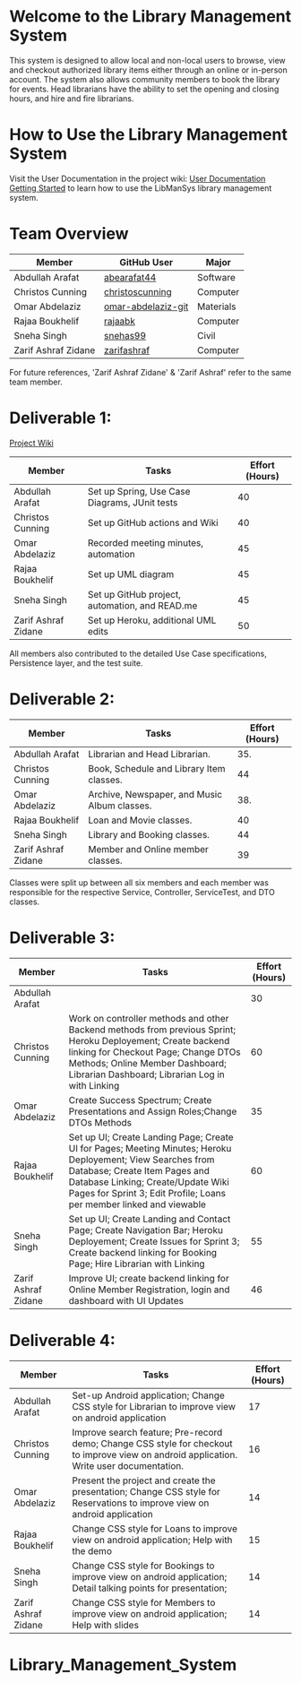 # Welcome to the Library Management System
This system is designed to allow local and non-local users to browse, view and checkout authorized library items either through an online or in-person account. The system also allows community members to book the library for events. Head librarians have the ability to set the opening and closing hours, and hire and fire librarians. 

# How to Use the Library Management System
Visit the User Documentation in the project wiki: [User Documentation Getting Started](https://github.com/McGill-ECSE321-Fall2021/project-group-09/wiki/User-Documentation-Getting-Started) to learn how to use the LibManSys library management system.

# Team Overview 
| Member             | GitHub User | Major |
|--------------------|-------------|-------|
|Abdullah Arafat     |   [abearafat44](https://github.com/abearafat44)   | Software |
|Christos Cunning    |  [christoscunning](https://github.com/christoscunning)    | Computer |
|Omar Abdelaziz      |   [omar-abdelaziz-git](https://github.com/omar-abdelaziz-git)    | Materials |
|Rajaa Boukhelif     |    [rajaabk](https://github.com/rajaabk)  | Computer |
|Sneha Singh         |   [snehas99](https://github.com/snehas99)   | Civil |
|Zarif Ashraf Zidane |    [zarifashraf](https://github.com/zarifashraf) | Computer |

For future references, 'Zarif Ashraf Zidane' & 'Zarif Ashraf' refer to the same team member.

# Deliverable 1: 
[Project Wiki](https://github.com/McGill-ECSE321-Fall2021/project-group-09/wiki)

| Member            | Tasks                                         | Effort (Hours) |
|-------------------|-----------------------------------------------|----------------|
|Abdullah Arafat    | Set up Spring, Use Case Diagrams, JUnit tests |         40     |
|Christos Cunning   | Set up GitHub actions and Wiki                |         40     |
|Omar Abdelaziz     | Recorded meeting minutes, automation          |         45     |
|Rajaa Boukhelif    | Set up UML diagram                            |         45     |
|Sneha Singh        | Set up GitHub project, automation, and READ.me|         45     |
|Zarif Ashraf Zidane| Set up Heroku, additional UML edits           |         50     |

All members also contributed to the detailed Use Case specifications, Persistence layer, and the test suite. 

# Deliverable 2:
| Member            | Tasks                                         | Effort (Hours) |
|-------------------|-----------------------------------------------|----------------|
|Abdullah Arafat    |Librarian and Head Librarian.                  |       35.      |   
|Christos Cunning   |Book, Schedule and Library Item classes.       |         44     |   
|Omar Abdelaziz     |Archive, Newspaper, and Music Album classes.   |        38.     |   
|Rajaa Boukhelif    |Loan and Movie classes.                        |        40      |   
|Sneha Singh        |Library and Booking classes.                   |         44     |   
|Zarif Ashraf Zidane|Member and Online member classes.              |         39     |   

Classes were split up between all six members and each member was responsible for the respective Service, Controller, ServiceTest, and DTO classes. 

# Deliverable 3:
| Member            | Tasks                                         | Effort (Hours) |
|-------------------|-----------------------------------------------|----------------|
|Abdullah Arafat    |  |         30 |   
|Christos Cunning   |Work on controller methods and other Backend methods from previous Sprint; Heroku Deployement; Create backend linking for Checkout Page; Change DTOs Methods; Online Member Dashboard; Librarian Dashboard; Librarian Log in with Linking |         60    |   
|Omar Abdelaziz     |Create Success Spectrum; Create Presentations and Assign Roles;Change DTOs Methods| 35|   
|Rajaa Boukhelif    |Set up UI; Create Landing Page; Create UI for Pages; Meeting Minutes; Heroku Deployement; View Searches from Database; Create Item Pages and Database Linking; Create/Update Wiki Pages for Sprint 3; Edit Profile; Loans per member linked and viewable|         60|   
|Sneha Singh        |Set up UI; Create Landing and Contact Page; Create Navigation Bar; Heroku Deployement; Create Issues for Sprint 3; Create backend linking for Booking Page; Hire Librarian with Linking |         55  |   
|Zarif Ashraf Zidane|Improve UI; create backend linking for Online Member Registration, login and dashboard with UI Updates  |       46       |   

# Deliverable 4:
| Member            | Tasks                                         | Effort (Hours) |
|-------------------|-----------------------------------------------|----------------|
|Abdullah Arafat    | Set-up Android application; Change CSS style for Librarian to improve view on android application |         17 |   
|Christos Cunning   |Improve search feature; Pre-record demo; Change CSS style for checkout to improve view on android application. Write user documentation.|         16    |   
|Omar Abdelaziz     |Present the project and create the presentation; Change CSS style for Reservations to improve view on android application| 14|   
|Rajaa Boukhelif    |Change CSS style for Loans to improve view on android application; Help with the demo|         15|   
|Sneha Singh        |Change CSS style for Bookings to improve view on android application; Detail talking points for presentation;|         14  |   
|Zarif Ashraf Zidane|Change CSS style for Members to improve view on android application; Help with slides|       14       |   


# Library_Management_System
